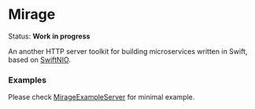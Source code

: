 # Mirage

Status: **Work in progress**

An another HTTP server toolkit for building microservices written in Swift, based on [SwiftNIO](https://github.com/apple/swift-nio).

### Examples
Please check [MirageExampleServer](/Sources/MirageExampleServer) for minimal example.